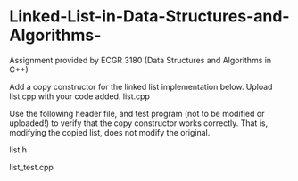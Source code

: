 # Linked-List-in-Data-Structures-and-Algorithms-
Assignment provided by ECGR 3180 (Data Structures and Algorithms in C++)

Add a copy constructor for the linked list implementation below.  Upload list.cpp with your code added. 
list.cpp

Use the following header file, and test program  (not to be modified or uploaded!) to verify that the copy constructor works correctly. That is, modifying the copied list, does not modify the original.

list.h 

list_test.cpp
